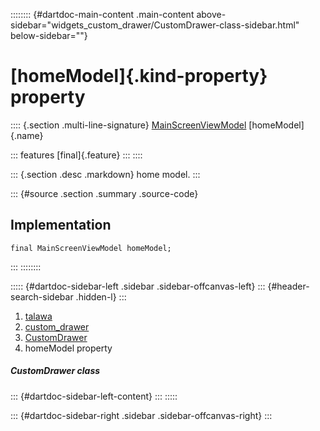 :::::::: {#dartdoc-main-content .main-content above-sidebar="widgets_custom_drawer/CustomDrawer-class-sidebar.html" below-sidebar=""}
<div>

# [homeModel]{.kind-property} property

</div>

:::: {.section .multi-line-signature}
[MainScreenViewModel](../../view_model_main_screen_view_model/MainScreenViewModel-class.html)
[homeModel]{.name}

::: features
[final]{.feature}
:::
::::

::: {.section .desc .markdown}
home model.
:::

::: {#source .section .summary .source-code}
## Implementation

``` language-dart
final MainScreenViewModel homeModel;
```
:::
::::::::

::::: {#dartdoc-sidebar-left .sidebar .sidebar-offcanvas-left}
::: {#header-search-sidebar .hidden-l}
:::

1.  [talawa](../../index.html)
2.  [custom_drawer](../../widgets_custom_drawer/)
3.  [CustomDrawer](../../widgets_custom_drawer/CustomDrawer-class.html)
4.  homeModel property

##### CustomDrawer class

::: {#dartdoc-sidebar-left-content}
:::
:::::

::: {#dartdoc-sidebar-right .sidebar .sidebar-offcanvas-right}
:::
